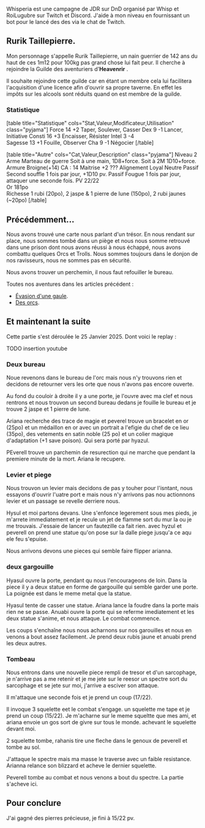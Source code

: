 	
Whisperia est une campagne de JDR sur DnD organisé par Whisp et RoiLugubre sur Twitch et Discord. 
J'aide à mon niveau en fournissant un bot pour le lancé des des via le chat de Twitch.

## Rurik Taillepierre.

Mon personnage s'appelle Rurik Taillepierre, un nain guerrier de 142 ans 
du haut de ces 1m12 pour 100kg pas grand chose lui fait peur. 
Il cherche à rejoindre la Guilde des aventuriers d'__Heavenrir__ .

Il souhaite rejoindre cette guilde car en étant un membre cela 
lui facilitera l'acquisition d'une licence afin d'ouvrir sa propre taverne. 
En effet les impôts sur les alcools sont réduits quand on est membre de la guilde.

### Statistique

[table title="Statistique" cols="Stat,Valeur,Modificateur,Utilisation" class="pyjama"]
Force	14	+2	Taper, Soulever, Casser
Dex	9	-1	Lancer, Initiative
Consti	16	+3	Encaisser, Résister
Intel	3	-4	 
Sagesse	13	+1	Fouille, Observer
Cha	9	-1	Négocier
[/table]

[table title="Autre" cols="Cat,Valeur,Description" class="pyjama"]
Niveau	2
Arme	Marteau de guerre	Soit à une main, 1D8+force. Soit à 2M 1D10+force.
Armure	Broigne(+14)	CA : 14
Maitrise	+2	???
Alignement	Loyal Neutre
Passif	Second souffle	1 fois par jour, +1D10 pv.
Passif	Fougue	1 fois par jour, attaquer une seconde fois.
PV	22/22	 
Or	181po	 
Richesse	1 rubi (20po), 2 jaspe & 1 pierre de lune (150po), 2 rubi jaunes (~20po)
[/table]

## Précédemment...

Nous avons trouvé une carte nous parlant d'un trésor. En nous rendant sur place, nous sommes tombé dans un piège
et nous nous somme retrouvé dans une prison dont nous avons réussi à nous échappé, nous avons combattu quelques Orcs et Trolls. 
Nous sommes toujours dans le donjon de nos ravisseurs, nous ne sommes pas en sécurité. 

Nous avons trouver un perchemin, il nous faut refouiller le bureau.

Toutes nos aventures dans les articles précédent :
* [Évasion d'une gaule](2024/whisperia-1-evasion-d-une-gaule.html). 
* [Des orcs](2024/whisperia-2-orcs-et-chaussette.html). 

## Et maintenant la suite

Cette partie s'est déroulée le 25 Janvier 2025. Dont voici le replay :

TODO insertion youtube

### Deux bureau

Noue revenons dans le bureau de l'orc mais nous n'y trouvons rien et decidons de retourner vers les orte que nous n'avons pas encore ouverte. 

Au fond du couloir à droite il y a une porte, je l'ouvre avec ma clef et nous rentrons et nous trouvon un second bureau dedans je fouille le bureau et je trouve 2 jaspe et 1 pierre de lune.

Ariana recherche des trace de magie et peverel trouve un bracelet en or (25po) et un médaillon en or avec un portrait a l'efigie du chef de ce lieu (35po), des vetements en satin noble (25 po) et un colier magique d'adaptation (+1 save poison). Qui sera porté par hyazul. 

PEverell trouve un parchemin de resurection qui ne marche que pendant la premiere minute de la mort. Ariana le recupere.

### Levier et piege

Nous trouvon un levier mais decidons de pas y touher pour l'isntant, nous essayons d'ouvrir l'uatre port e mais nous n'y arrivons pas nou actionnons levier et un passage se revelle derriere nous. 

Hysul et moi partons devans. Une s'enfonce legerement sous mes pieds, je m'arrete immediatement et je recule un jet de flamme sort du mur la ou je me trouvais. J'essaie de lancer un fautezille ca fait rien. avec hyzul et peverell on prend une statue qu'on pose sur la dalle piege jusqu'a ce aqu ele feu s'epuise.

Nous arrivons devons une pieces qui semble faire flipper arianna. 

### deux gargouille

Hyasul ouvre la porte, pendant qu nous l'encourageons de loin. Dans la piece il y a deux statue en forme de gargouille qui semble garder une porte. La poignée est dans le meme metal que la statue.

Hyasul tente de casser une statue. Ariana lance la foudre dans la porte mais rien ne se passe. Anuabi ouvre la porte qui se referme imediatement et les deux statue s'anime, et nous attaque. Le combat commence. 

Les coups s'enchaîne nous nous acharnons sur nos garouilles et nous en venons a bout assez facilement. Je prend deux rubis jaune et anuabi prend les deux autres. 

### Tombeau

Nous entrons dans une nouvelle piece rempli de tresor et d'un sarcophage, je n'arrive pas a me retenir et je me jete sur le reesor un spectre sort du sarcophage et se jete sur moi, j'arrive a esciver son attaque. 

Il m'attaque une seconde fois et je prend un coup (17/22).

Il invoque 3 squelette eet le combat s'engage. un squelette me tape et je prend un coup (15/22). Je m'acharne sur le meme squeltte que mes ami, et ariana envoie un gos sort de givre sur tous le monde. achevant le squelette devant moi.

2 squelette tombe, rahanis tire une fleche dans le genoux de peverell et tombe au sol. 

J'attaque le spectre mais ma masse le traverse avec un faible resistance. Arianna relance son blizzard et acheve le dernier squelette. 

Peverell tombe au combat et nous venons a bout du spectre. La partie s'acheve ici. 


## Pour conclure 

J'ai gagné des pierres précieuse, je fini à 15/22 pv.








